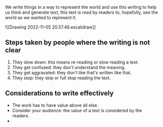 We write things in a way to represent the world and use this writing to help us think and generate text, this text is read by readers to, hopefully, see the world as we wanted to represent it. 

![[Drawing 2022-11-05 20.57.46.excalidraw]]

## Steps taken by people where the writing is not clear
1. They slow down: this means re-reading or slow reading a text.
2. They get confused: they don't understand the meaning.
3. They get aggravated: they don't like that's written like that.
4. They stop: they skip or full stop reading the text.

## Considerations to write effectively
- The work has to have value above all else.
- Consider your audience: the value of a text is considered by the readers.
- 
